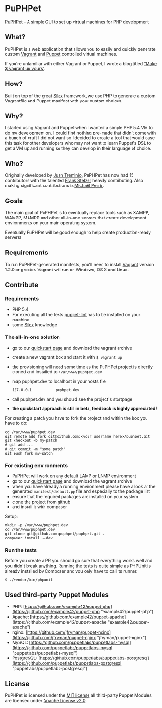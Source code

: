# PuPHPet #

[PuPHPet](https://puphpet.com) - A simple GUI to set up virtual machines for PHP development

## What? ##

[PuPHPet](https://puphpet.com) is a web application that allows you to easily and quickly generate custom
[Vagrant](http://vagrantup.com) and [Puppet](https://puppetlabs.com) controlled virtual machines.

If you're unfamiliar with either Vagrant or Puppet, I wrote a blog titled
["Make $ vagrant up yours"](https://jtreminio.com/2013/06/make_vagrant_up_yours/).

## How? ##

Built on top of the great [Silex](http://silex.sensiolabs.org) framework, we use PHP to generate a custom Vagrantfile
and Puppet manifest with your custom choices.

## Why? ##

I started using Vagrant and Puppet when I wanted a simple PHP 5.4 VM to do my development on. I could find nothing
pre-made that didn't come with a bunch of cruft I did not want so I decided to create a tool that would ease this
task for other developers who may not want to learn Puppet's DSL to get a VM up and running so they can develop
in their language of choice.

## Who? ##

Originally developed by [Juan Treminio](https://jtreminio.com), PuPHPet has now had 15 contributors with the talented
[Frank Stelzer](https://twitter.com/frastel) heavily contributing. Also making significant contributions is
[Michaël Perrin](http://www.michaelperrin.fr/).

## Goals ##

The main goal of PuPHPet is to eventually replace tools such as XAMPP, WAMPP, MAMPP and other all-in-one servers that
create development environments on your main operating system.

Eventually PuPHPet will be good enough to help create production-ready servers!

## Requirements ##

To run PuPHPet-generated manifests, you'll need to install [Vagrant](http://downloads.vagrantup.com/) version 1.2.0 or
greater. Vagrant will run on Windows, OS X and Linux.

## Contribute ##

### Requirements ###
* PHP 5.4
* For executing all the tests [puppet-lint](http://packages.ubuntu.com/precise/puppet-lint) has to be installed on your machine
* some [Silex](http://silex.sensiolabs.org/ "Silex") knowledge

### The all-in-one solution ###
* go to our [quickstart page](https://puphpet.com/quickstart/puphpet "quickstart") and download the vagrant archive
* create a new vagrant box and start it with `$ vagrant up`
* the provisioning will need some time as the PuPHPet project is directly cloned and installed to `/var/www/puphpet.dev`
* map puphpet.dev to localhost in your hosts file

    `127.0.0.1           puphpet.dev`

* call puphpet.dev and you should see the project's startpage
* **the quickstart approach is still in beta, feedback is highly appreciated!**

For creating a patch you have to fork the project and within the box you have to do:

    cd /var/www/puphpet.dev
    git remote add fork git@github.com:<your username here>/puphpet.git
    git checkout -b my-patch
    # git add ...
    # git commit -m "some patch"
    git push fork my-patch

### For existing environments ###
* PuPHPet will work on any default LAMP or LNMP environment
* go to our [quickstart page](https://puphpet.com/quickstart/puphpet "quickstart") and download the vagrant archive
* when you have already a running environment please have a look at the generated `manifest/default.pp` file and especially to the package list
* ensure that the required packages are installed on your system
* clone the project from github
* and install it with composer

Setup:

    mkdir -p /var/www/puphpet.dev
    cd /var/www/puphpet.dev
    git clone git@github.com:puphpet/puphpet.git .
    composer install --dev

### Run the tests ###
Before you create a PR you should go sure that everything works well and you didn't break anything.
Running the tests is quite simple as PHPUnit is already installed by Composer and you only have to call its runner.

    $ ./vendor/bin/phpunit

## Used third-party Puppet Modules ##
* PHP: [https://github.com/example42/puppet-php](https://github.com/example42/puppet-php "example42/puppet-php")
* Apache: [https://github.com/example42/puppet-apache](https://github.com/example42/puppet-apache "example42/puppet-apache")
* nginx: [https://github.com/jfryman/puppet-nginx](https://github.com/jfryman/puppet-nginx "jfryman/puppet-nginx")
* MySQL: [https://github.com/puppetlabs/puppetlabs-mysql](https://github.com/puppetlabs/puppetlabs-mysql "puppetlabs/puppetlabs-mysql")
* PostgreSQL: [https://github.com/puppetlabs/puppetlabs-postgresql](https://github.com/puppetlabs/puppetlabs-postgresql "puppetlabs/puppetlabs-postgresql")

## License ##

PuPHPet is licensed under the [MIT license](http://opensource.org/licenses/mit-license.php) all third-party Puppet Modules are licensed under [Apache License v2.0](http://www.apache.org/licenses/LICENSE-2.0).

